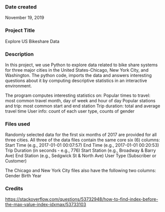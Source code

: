 ### Date created
November 19, 2019

### Project Title
Explore US Bikeshare Data

### Description
In this project, we use Python to explore data related to bike share systems for three major
cities in the United States-Chicago, New York City, and Washington. The python code, imports the data and answers interesting questions about it by computing descriptive statistics in an interactive environment.

The program computes interesting statistics on:
Popular times to travel: most common travel month, day of week and hour of day
Popular stations and trip: most common start and end station
Trip duration: total and average travel time
User info: count of each user type, counts of gender

### Files used
Randomly selected data for the first six months of 2017 are provided for all three cities. All three of the data files contain the same core six (6) columns:
Start Time (e.g., 2017-01-01 00:07:57)
End Time (e.g., 2017-01-01 00:20:53)
Trip Duration (in seconds - e.g., 776)
Start Station (e.g., Broadway & Barry Ave)
End Station (e.g., Sedgwick St & North Ave)
User Type (Subscriber or Customer)

The Chicago and New York City files also have the following two columns:
Gender
Birth Year

### Credits
https://stackoverflow.com/questions/53732948/how-to-find-index-before-the-max-value-index-idxmax/53733103
